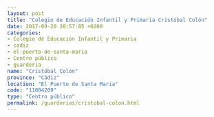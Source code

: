 ```yaml
---
layout: post
title: "Colegio de Educación Infantil y Primaria Cristóbal Colón"
date: 2017-09-20 20:57:05 +0200
categories:
- Colegio de Educación Infantil y Primaria
- cadiz
- el-puerto-de-santa-maria
- Centro público
- guarderia
name: "Cristóbal Colón"
province: "Cádiz"
location: "El Puerto de Santa Maria"
code: "11004209"
type: "Centro público"
permalink: /guarderias/cristobal-colon.html
---
```

